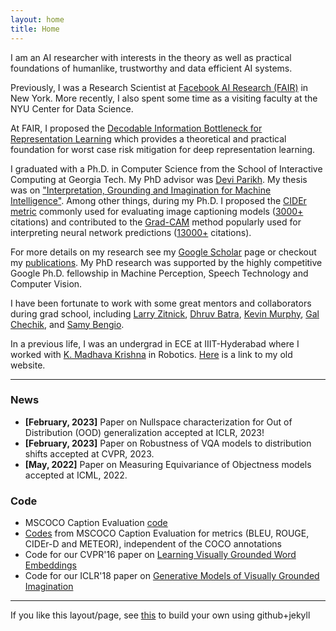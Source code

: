 ```yaml
---
layout: home
title: Home
---
```


I am an AI researcher with interests in the theory as well as practical foundations of humanlike, trustworthy and data efficient AI systems.

Previously, I was a Research Scientist at <a href="https://research.fb.com/category/facebook-ai-research/">Facebook AI Research (FAIR)</a> in New York. More recently, I also spent some time as a visiting faculty at the NYU Center for Data Science.

At FAIR, I proposed the <a href="https://arxiv.org/abs/2009.12789">Decodable Information Bottleneck for Representation Learning</a> which provides
a theoretical and practical foundation for worst case risk mitigation for deep representation learning.

I graduated with a Ph.D. in Computer Science from the School of Interactive Computing at Georgia Tech.
My PhD advisor was <a href='https://www.cc.gatech.edu/~parikh/'>Devi Parikh</a>.
My thesis was on <a href="https://smartech.gatech.edu/handle/1853/60799">"Interpretation, Grounding and Imagination for Machine Intelligence"</a>.
Among other things, during my Ph.D. I proposed the <a href="https://arxiv.org/abs/1411.5726">CIDEr metric</a> commonly used for evaluating image captioning
models (<a href="https://scholar.google.com/citations?view_op=view_citation&hl=en&user=v1CRzeAAAAAJ&citation_for_view=v1CRzeAAAAAJ:9yKSN-GCB0IC">3000+</a> citations) and contributed to the <a href="https://arxiv.org/abs/1610.02391">Grad-CAM</a> method popularly used for interpreting neural
network predictions (<a href="https://scholar.google.com/citations?view_op=view_citation&hl=en&user=v1CRzeAAAAAJ&citation_for_view=v1CRzeAAAAAJ:zYLM7Y9cAGgC">13000+</a> citations).

For more details on my research see my <a href='https://scholar.google.com/citations?user=v1CRzeAAAAAJ&hl=en'>Google Scholar</a> page or checkout my <a href="http://vrama91.github.io/publications/">publications</a>. My PhD research was supported by the highly competitive Google Ph.D. fellowship in Machine Perception, Speech Technology and Computer Vision.

[//]: # "On the vision side, I am interested in problems in vision and language, learning common sense and visual reasoning. On the machine learning side, I am interested in developing tools for effective low-shot learning, generative models, bayesian deep learning and variational inference."

[//]: # "I also care about issues of how we evaluate our models, as we edge towards higher-level AI-complete tasks. In my first project in grad school, I worked on a (now popularly used) evaluation metric for image captioning called CIDEr."

I have been fortunate to work with some great mentors and collaborators during grad school, including <a href="http://larryzitnick.org/">Larry Zitnick</a>,
<a href="http://www.cc.gatech.edu/~dbatra/index.html">Dhruv Batra</a>,
<a href="https://www.cs.ubc.ca/~murphyk/">Kevin Murphy</a>,
<a href="http://ai.stanford.edu/~gal/">Gal Chechik</a>, and <a href="http://bengio.abracadoudou.com/">Samy Bengio</a>.

In a previous life, I was an undergrad in ECE at IIIT-Hyderabad where I worked with <a href='http://www.iiit.ac.in/people/faculty/mkrishna'>K. Madhava Krishna</a> in Robotics. <a href='https://sites.google.com/site/ramakrishnavedantam928/'>Here</a> is a link to my old website.

<hr/>

<h3>News</h3>
<ul>
<li> <b>[February, 2023]</b> Paper on Nullspace characterization for Out of Distribution (OOD) generalization accepted at ICLR, 2023!</li>
<li> <b>[February, 2023]</b> Paper on Robustness of VQA models to distribution shifts accepted at CVPR, 2023.</li>
<li> <b>[May, 2022]</b> Paper on Measuring Equivariance of Objectness models accepted at ICML, 2022.</li>
</ul>

<h3>Code</h3>
<ul>
<li> MSCOCO Caption Evaluation <a href="https://github.com/tylin/coco-caption"> code</a></li>
<li> <a href="https://github.com/vrama91/coco-caption">Codes</a> from MSCOCO Caption Evaluation for metrics (BLEU, ROUGE, CIDEr-D and METEOR), independent of the COCO annotations </li>
<li> Code for our CVPR'16 paper on <a href="https://github.com/satwikkottur/VisualWord2Vec">Learning Visually Grounded Word Embeddings</a></li>
<li> Code for our ICLR'18 paper on <a href="https://github.com/google/joint_vae">Generative Models of Visually Grounded Imagination</a></li>
</ul>	
<hr/>
If you like this layout/page, see <a href='demo-post'>this</a> to build your own using github+jekyll 
